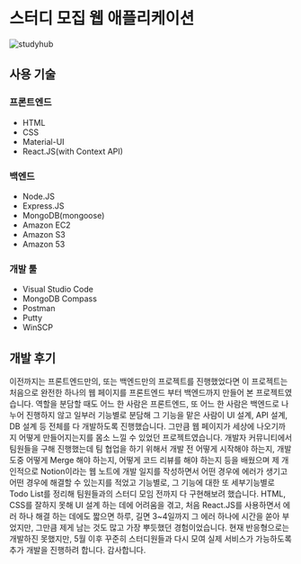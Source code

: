 # 스터디 모집 웹 애플리케이션

![studyhub](https://user-images.githubusercontent.com/35620465/56643541-c6fb1180-66b4-11e9-9e29-e18fb10bdd6a.JPG)

## 사용 기술

### 프론트엔드

- HTML
- CSS
- Material-UI
- React.JS(with Context API)

### 백엔드

- Node.JS
- Express.JS
- MongoDB(mongoose)
- Amazon EC2
- Amazon S3
- Amazon 53

### 개발 툴

- Visual Studio Code
- MongoDB Compass
- Postman
- Putty
- WinSCP

## 개발 후기

이전까지는 프론트엔드만의, 또는 백엔드만의 프로젝트를 진행했었다면 
이 프로젝트는 처음으로 완전한 하나의 웹 페이지를 프론트엔드 부터 백엔드까지 만들어 본 프로젝트였습니다. 
역할을 분담할 때도 어느 한 사람은 프론트엔드, 또 어느 한 사람은 백엔드로 나누어 진행하지 않고 
일부러 기능별로 분담해 그 기능을 맡은 사람이 UI 설계, API 설계, DB 설계 등 전체를 다 개발하도록 진행했습니다. 
그만큼 웹 페이지가 세상에 나오기까지 어떻게 만들어지는지를 몸소 느낄 수 있었던 프로젝트였습니다. 
개발자 커뮤니티에서 팀원들을 구해 진행했는데 팀 협업을 하기 위해서 개발 전 어떻게 시작해야 하는지, 
개발 도중 어떻게 Merge 해야 하는지, 어떻게 코드 리뷰를 해야 하는지 등을 배웠으며 
제 개인적으로 Notion이라는 웹 노트에 개발 일지를 작성하면서 어떤 경우에 에러가 생기고 어떤 경우에 해결할 수 있는지를 적었고 기능별로, 
그 기능에 대한 또 세부기능별로 Todo List를 정리해 팀원들과의 스터디 모임 전까지 다 구현해보려 했습니다. 
HTML, CSS를 잘하지 못해 UI 설계 하는 데에 어려움을 겪고, 처음 React.JS를 사용하면서 에러 하나 해결 하는 데에도 짧으면 하루, 
길면 3~4일까지 그 에러 하나에 시간을 쏟아 부었지만, 그만큼 제게 남는 것도 많고 가장 뿌듯했던 경험이었습니다. 
현재 반응형으로는 개발하진 못했지만, 5월 이후 꾸준히 스터디원들과 다시 모여 실제 서비스가 가능하도록 추가 개발을 진행하려 합니다. 
감사합니다.
